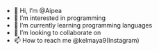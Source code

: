 - 👋 Hi, I’m @Aipea
- 👀 I’m interested in programming
- 🌱 I’m currently learning programming languages
- 💞️ I’m looking to collaborate on 
- 📫 How to reach me @kelmaya9(Instagram)

<!---
Aipea/Aipea is a ✨ special ✨ repository because its `README.md` (this file) appears on your GitHub profile.
You can click the Preview link to take a look at your changes.
--->
